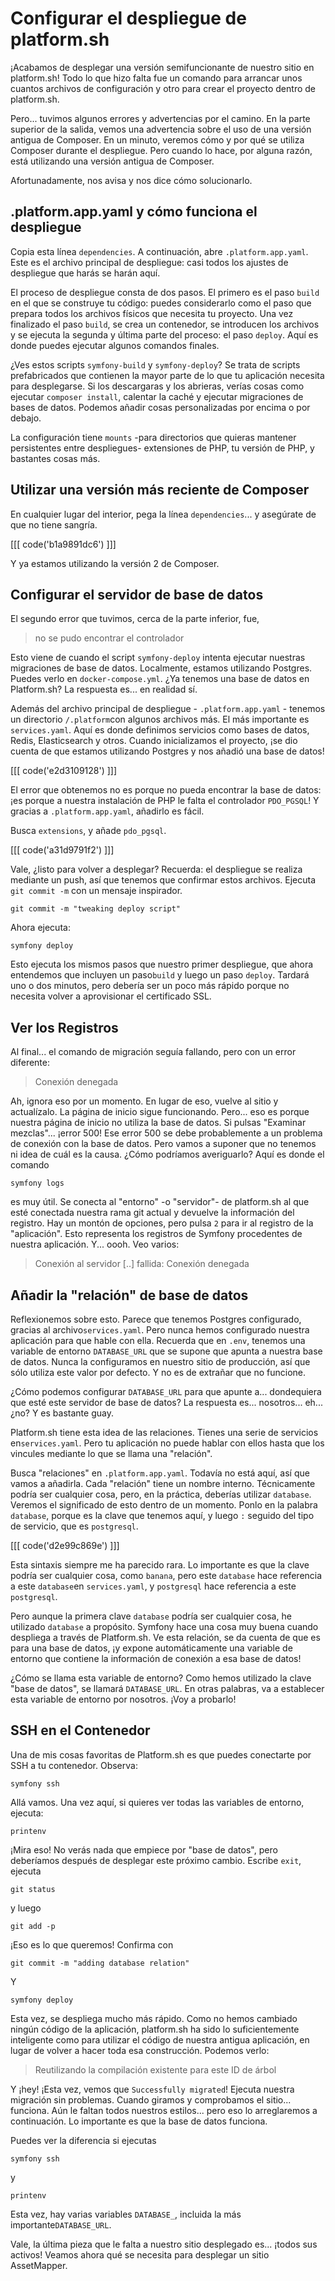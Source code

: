 # Configurar el despliegue de platform.sh

¡Acabamos de desplegar una versión semifuncionante de nuestro sitio en platform.sh! Todo lo que hizo falta fue un comando para arrancar unos cuantos archivos de configuración y otro para crear el proyecto dentro de platform.sh.

Pero... tuvimos algunos errores y advertencias por el camino. En la parte superior de la salida, vemos una advertencia sobre el uso de una versión antigua de Composer. En un minuto, veremos cómo y por qué se utiliza Composer durante el despliegue. Pero cuando lo hace, por alguna razón, está utilizando una versión antigua de Composer.

Afortunadamente, nos avisa y nos dice cómo solucionarlo.

## .platform.app.yaml y cómo funciona el despliegue

Copia esta línea `dependencies`. A continuación, abre `.platform.app.yaml`. Este es el archivo principal de despliegue: casi todos los ajustes de despliegue que harás se harán aquí.

El proceso de despliegue consta de dos pasos. El primero es el paso `build` en el que se construye tu código: puedes considerarlo como el paso que prepara todos los archivos físicos que necesita tu proyecto. Una vez finalizado el paso `build`, se crea un contenedor, se introducen los archivos y se ejecuta la segunda y última parte del proceso: el paso `deploy`. Aquí es donde puedes ejecutar algunos comandos finales.

¿Ves estos scripts `symfony-build` y `symfony-deploy`? Se trata de scripts prefabricados que contienen la mayor parte de lo que tu aplicación necesita para desplegarse. Si los descargaras y los abrieras, verías cosas como ejecutar `composer install`, calentar la caché y ejecutar migraciones de bases de datos. Podemos añadir cosas personalizadas por encima o por debajo.

La configuración tiene `mounts` -para directorios que quieras mantener persistentes entre despliegues- extensiones de PHP, tu versión de PHP, y bastantes cosas más.

## Utilizar una versión más reciente de Composer

En cualquier lugar del interior, pega la línea `dependencies`... y asegúrate de que no tiene sangría.

[[[ code('b1a9891dc6') ]]]

Y ya estamos utilizando la versión 2 de Composer.

## Configurar el servidor de base de datos

El segundo error que tuvimos, cerca de la parte inferior, fue,

> no se pudo encontrar el controlador

Esto viene de cuando el script `symfony-deploy` intenta ejecutar nuestras migraciones de base de datos. Localmente, estamos utilizando Postgres. Puedes verlo en `docker-compose.yml`. ¿Ya tenemos una base de datos en Platform.sh? La respuesta es... en realidad sí.

Además del archivo principal de despliegue - `.platform.app.yaml` - tenemos un directorio `/.platform`con algunos archivos más. El más importante es `services.yaml`. Aquí es donde definimos servicios como bases de datos, Redis, Elasticsearch y otros. Cuando inicializamos el proyecto, ¡se dio cuenta de que estamos utilizando Postgres y nos añadió una base de datos!

[[[ code('e2d3109128') ]]]

El error que obtenemos no es porque no pueda encontrar la base de datos: ¡es porque a nuestra instalación de PHP le falta el controlador `PDO_PGSQL`! Y gracias a `.platform.app.yaml`, añadirlo es fácil.

Busca `extensions`, y añade `pdo_pgsql`.

[[[ code('a31d9791f2') ]]]

Vale, ¿listo para volver a desplegar? Recuerda: el despliegue se realiza mediante un push, así que tenemos que confirmar estos archivos. Ejecuta `git commit -m` con un mensaje inspirador.

```terminal-silent
git commit -m "tweaking deploy script"
```

Ahora ejecuta:

```terminal
symfony deploy
```

Esto ejecuta los mismos pasos que nuestro primer despliegue, que ahora entendemos que incluyen un paso`build` y luego un paso `deploy`. Tardará uno o dos minutos, pero debería ser un poco más rápido porque no necesita volver a aprovisionar el certificado SSL.

## Ver los Registros

Al final... el comando de migración seguía fallando, pero con un error diferente:

> Conexión denegada

Ah, ignora eso por un momento. En lugar de eso, vuelve al sitio y actualízalo. La página de inicio sigue funcionando. Pero... eso es porque nuestra página de inicio no utiliza la base de datos. Si pulsas "Examinar mezclas"... ¡error 500! Ese error 500 se debe probablemente a un problema de conexión con la base de datos. Pero vamos a suponer que no tenemos ni idea de cuál es la causa. ¿Cómo podríamos averiguarlo? Aquí es donde el comando

```terminal
symfony logs
```

es muy útil. Se conecta al "entorno" -o "servidor"- de platform.sh al que esté conectada nuestra rama git actual y devuelve la información del registro. Hay un montón de opciones, pero pulsa `2` para ir al registro de la "aplicación". Esto representa los registros de Symfony procedentes de nuestra aplicación. Y... oooh. Veo varios:

> Conexión al servidor [..] fallida: Conexión denegada

## Añadir la "relación" de base de datos

Reflexionemos sobre esto. Parece que tenemos Postgres configurado, gracias al archivo`services.yaml`. Pero nunca hemos configurado nuestra aplicación para que hable con ella. Recuerda que en `.env`, tenemos una variable de entorno `DATABASE_URL` que se supone que apunta a nuestra base de datos. Nunca la configuramos en nuestro sitio de producción, así que sólo utiliza este valor por defecto. Y no es de extrañar que no funcione.

¿Cómo podemos configurar `DATABASE_URL` para que apunte a... dondequiera que esté este servidor de base de datos? La respuesta es... nosotros... eh... ¿no? Y es bastante guay.

Platform.sh tiene esta idea de las relaciones. Tienes una serie de servicios en`services.yaml`. Pero tu aplicación no puede hablar con ellos hasta que los vincules mediante lo que se llama una "relación".

Busca "relaciones" en `.platform.app.yaml`. Todavía no está aquí, así que vamos a añadirla. Cada "relación" tiene un nombre interno. Técnicamente podría ser cualquier cosa, pero, en la práctica, deberías utilizar `database`. Veremos el significado de esto dentro de un momento. Ponlo en la palabra `database`, porque es la clave que tenemos aquí, y luego `:` seguido del tipo de servicio, que es `postgresql`.

[[[ code('d2e99c869e') ]]]

Esta sintaxis siempre me ha parecido rara. Lo importante es que la clave podría ser cualquier cosa, como `banana`, pero este `database` hace referencia a este `database`en `services.yaml`, y `postgresql` hace referencia a este `postgresql`.

Pero aunque la primera clave `database` podría ser cualquier cosa, he utilizado `database` a propósito. Symfony hace una cosa muy buena cuando despliega a través de Platform.sh. Ve esta relación, se da cuenta de que es para una base de datos, ¡y expone automáticamente una variable de entorno que contiene la información de conexión a esa base de datos!

¿Cómo se llama esta variable de entorno? Como hemos utilizado la clave "base de datos", se llamará `DATABASE_URL`. En otras palabras, va a establecer esta variable de entorno por nosotros. ¡Voy a probarlo!

## SSH en el Contenedor

Una de mis cosas favoritas de Platform.sh es que puedes conectarte por SSH a tu contenedor. Observa:

```terminal
symfony ssh
```

Allá vamos. Una vez aquí, si quieres ver todas las variables de entorno, ejecuta:

```terminal
printenv
```

¡Mira eso! No verás nada que empiece por "base de datos", pero deberíamos después de desplegar este próximo cambio. Escribe `exit`, ejecuta

```terminal
git status
```

y luego

```terminal
git add -p
```

¡Eso es lo que queremos! Confirma con

```terminal
git commit -m "adding database relation"
```

Y

```terminal
symfony deploy
```

Esta vez, se despliega mucho más rápido. Como no hemos cambiado ningún código de la aplicación, platform.sh ha sido lo suficientemente inteligente como para utilizar el código de nuestra antigua aplicación, en lugar de volver a hacer toda esa construcción. Podemos verlo:

> Reutilizando la compilación existente para este ID de árbol

Y ¡hey! ¡Esta vez, vemos que `Successfully migrated`! Ejecuta nuestra migración sin problemas. Cuando giramos y comprobamos el sitio... funciona. Aún le faltan todos nuestros estilos... pero eso lo arreglaremos a continuación. Lo importante es que la base de datos funciona.

Puedes ver la diferencia si ejecutas

```terminal
symfony ssh
```

y

```terminal
printenv
```

Esta vez, hay varias variables `DATABASE_`, incluida la más importante`DATABASE_URL`.

Vale, la última pieza que le falta a nuestro sitio desplegado es... ¡todos sus activos! Veamos ahora qué se necesita para desplegar un sitio AssetMapper.
